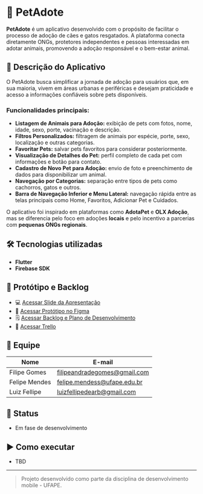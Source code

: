 # 🐾 PetAdote

**PetAdote** é um aplicativo desenvolvido com o propósito de facilitar o processo de adoção de cães e gatos resgatados. A plataforma conecta diretamente ONGs, protetores independentes e pessoas interessadas em adotar animais, promovendo a adoção responsável e o bem-estar animal.

## 📱 Descrição do Aplicativo

O PetAdote busca simplificar a jornada de adoção para usuários que, em sua maioria, vivem em áreas urbanas e periféricas e desejam praticidade e acesso a informações confiáveis sobre pets disponíveis.

### Funcionalidades principais:
- **Listagem de Animais para Adoção:** exibição de pets com fotos, nome, idade, sexo, porte, vacinação e descrição.
- **Filtros Personalizados:** filtragem de animais por espécie, porte, sexo, localização e outras categorias.
- **Favoritar Pets:** salvar pets favoritos para considerar posteriormente.
- **Visualização de Detalhes do Pet:** perfil completo de cada pet com informações e botão para contato.
- **Cadastro de Novo Pet para Adoção:** envio de foto e preenchimento de dados para disponibilizar um animal.
- **Navegação por Categorias:** separação entre tipos de pets como cachorros, gatos e outros.
- **Barra de Navegação Inferior e Menu Lateral:** navegação rápida entre as telas principais como Home, Favoritos, Adicionar Pet e Cuidados.

O aplicativo foi inspirado em plataformas como **AdotaPet** e **OLX Adoção**, mas se diferencia pelo foco em adoções **locais** e pelo incentivo a parcerias com **pequenas ONGs regionais**.

## 🛠️ Tecnologias utilizadas

- **Flutter**
- **Firebase SDK**

## 📌 Protótipo e Backlog

- 💻 [Acessar Slide da Apresentação](https://drive.google.com/file/d/1tppseJlAEVGzjT-a2wD1QehMJmntJ_7B/view?usp=drivesdk)
- 🔗 [Acessar Protótipo no Figma](https://www.figma.com/design/c52xd53drkQAqOK8SjchHO/PetAdote?node-id=0-1&p=f)
- 🗒️ [Acessar Backlog e Plano de Desenvolvimento](https://docs.google.com/document/d/1uuX4fHcee58DXW6_sza1U6ltoJ_X_spGoUQ33atCouE/edit?usp=drive_link)
- 📝 [Acessar Trello](https://trello.com/b/pmKufRar/kanban-quadro-modelo)

## 👥 Equipe

| Nome           | E-mail                            |
|----------------|-----------------------------------|
| Filipe Gomes   | filipeandradegomes@gmail.com      |
| Felipe Mendes  | felipe.mendess@ufape.edu.br       |
| Luiz Fellipe   | luizfellipedearb@gmail.com        |

## 🚧 Status
- Em fase de desenvolvimento

## ▶️ Como executar
- TBD

---

> Projeto desenvolvido como parte da disciplina de desenvolvimento mobile - UFAPE.